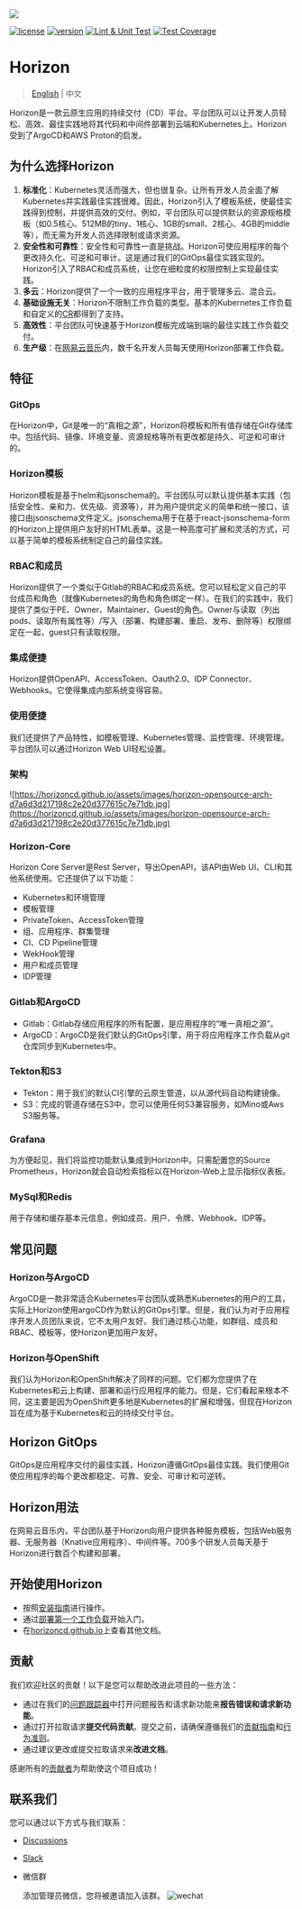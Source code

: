 <img src="image/readme/horizon.svg">

[![license](https://img.shields.io/hexpm/l/plug)]() [![version](https://img.shields.io/badge/horizon-v2.0.1-yellow)]() [![Lint & Unit Test](https://github.com/horizoncd/horizon/actions/workflows/unit-test.yml/badge.svg)](https://github.com/horizoncd/horizon/actions/workflows/unit-test.yml) [![Test Coverage](https://api.codeclimate.com/v1/badges/5b9cc6ee71b84628a309/test_coverage)](https://codeclimate.com/github/horizoncd/horizon/test_coverage)

# Horizon
> [English](README.md) | 中文

Horizon是一款云原生应用的持续交付（CD）平台。平台团队可以让开发人员轻松、高效、最佳实践地将其代码和中间件部署到云端和Kubernetes上。Horizon受到了ArgoCD和AWS Proton的启发。

## 为什么选择Horizon

1. **标准化**：Kubernetes灵活而强大，但也很复杂。让所有开发人员全面了解Kubernetes并实践最佳实践很难。因此，Horizon引入了模板系统，使最佳实践得到控制，并提供高效的交付。例如，平台团队可以提供默认的资源规格模板（如0.5核心、512MB的tiny、1核心、1GB的small、2核心、4GB的middle等），而无需为开发人员选择限制或请求资源。
2. **安全性和可靠性**：安全性和可靠性一直是挑战。Horizon可使应用程序的每个更改持久化、可逆和可审计。这是通过我们的GitOps最佳实践实现的。Horizon引入了RBAC和成员系统，让您在细粒度的权限控制上实现最佳实践。
3. **多云**：Horizon提供了一个一致的应用程序平台，用于管理多云、混合云。
4. **基础设施无关**：Horizon不限制工作负载的类型。基本的Kubernetes工作负载和自定义的[CR](https://kubernetes.io/docs/concepts/extend-kubernetes/api-extension/custom-resources/)都得到了支持。
5. **高效性**：平台团队可快速基于Horizon模板完成端到端的最佳实践工作负载交付。
6. **生产级**：在[网易云音乐](https://music.163.com/)内，数千名开发人员每天使用Horizon部署工作负载。

## 特征

### GitOps

在Horizon中，Git是唯一的“真相之源”，Horizon将模板和所有值存储在Git存储库中。包括代码、镜像、环境变量、资源规格等所有更改都是持久、可逆和可审计的。

### Horizon模板

Horizon模板是基于helm和jsonschema的。平台团队可以默认提供基本实践（包括安全性、亲和力、优先级、资源等），并为用户提供定义的简单和统一接口，该接口由jsonschema文件定义。jsonschema用于在基于react-jsonschema-form的Horizon上提供用户友好的HTML表单。这是一种高度可扩展和灵活的方式，可以基于简单的模板系统制定自己的最佳实践。

### RBAC和成员

Horizon提供了一个类似于Gitlab的RBAC和成员系统。您可以轻松定义自己的平台成员和角色（就像Kubernetes的角色和角色绑定一样）。在我们的实践中，我们提供了类似于PE、Owner、Maintainer、Guest的角色。Owner与读取（列出pods、读取所有属性等）/写入（部署、构建部署、重启、发布、删除等）权限绑定在一起，guest只有读取权限。

### 集成便捷

Horizon提供OpenAPI、AccessToken、Oauth2.0、IDP Connector、Webhooks。它使得集成内部系统变得容易。

### 使用便捷

我们还提供了产品特性，如模板管理、Kubernetes管理、监控管理、环境管理。平台团队可以通过Horizon Web UI轻松设置。

### 架构

![https://horizoncd.github.io/assets/images/horizon-opensource-arch-d7a6d3d217198c2e20d377615c7e71db.jpg](https://horizoncd.github.io/assets/images/horizon-opensource-arch-d7a6d3d217198c2e20d377615c7e71db.jpg)

### Horizon-Core

Horizon Core Server是Rest Server，导出OpenAPI，该API由Web UI、CLI和其他系统使用。它还提供了以下功能：

+ Kubernetes和环境管理
+ 模板管理
+ PrivateToken、AccessToken管理
+ 组、应用程序、群集管理
+ CI、CD Pipeline管理
+ WekHook管理
+ 用户和成员管理
+ IDP管理

### Gitlab和ArgoCD

+ Gitlab：Gitlab存储应用程序的所有配置，是应用程序的“唯一真相之源”。
+ ArgoCD：ArgoCD是我们默认的GitOps引擎，用于将应用程序工作负载从git仓库同步到Kubernetes中。

### Tekton和S3

+ Tekton：用于我们的默认CI引擎的云原生管道，以从源代码自动构建镜像。
+ S3：完成的管道存储在S3中，您可以使用任何S3兼容服务，如Mino或Aws S3服务等。

### Grafana

为方便起见，我们将监控功能默认集成到Horizon中。只需配置您的Source Prometheus，Horizon就会自动检索指标以在Horizon-Web上显示指标仪表板。

### MySql和Redis

用于存储和缓存基本元信息，例如成员、用户、令牌、Webhook、IDP等。

## 常见问题

### Horizon与ArgoCD

ArgoCD是一款非常适合Kubernetes平台团队或熟悉Kubernetes的用户的工具，实际上Horizon使用argoCD作为默认的GitOps引擎。但是，我们认为对于应用程序开发人员团队来说，它不太用户友好。我们通过核心功能，如群组、成员和RBAC、模板等，使Horizon更加用户友好。

### Horizon与OpenShift

我们认为Horizon和OpenShift解决了同样的问题。它们都为您提供了在Kubernetes和云上构建、部署和运行应用程序的能力。但是，它们看起来根本不同，这主要是因为OpenShift更多地是Kubernetes的扩展和增强，但现在Horizon旨在成为基于Kubernetes和云的持续交付平台。

## Horizon GitOps

GitOps是应用程序交付的最佳实践，Horizon遵循GitOps最佳实践。我们使用Git使应用程序的每个更改都稳定、可靠、安全、可审计和可逆转。

## Horizon用法

在网易云音乐内，平台团队基于Horizon向用户提供各种服务模板，包括Web服务器、无服务器（Knative应用程序）、中间件等。700多个研发人员每天基于Horizon进行数百个构建和部署。

## 开始使用Horizon

+ 按照[安装指南](https://horizoncd.github.io/docs/tutorials/how-to-install)进行操作。
+ 通过[部署第一个工作负载](https://horizoncd.github.io/docs/tutorials/how-to-deploy-your-first-workload)开始入门。
+ 在[horizoncd.github.io](https://horizoncd.github.io/docs/user-guide/common-user/group)上查看其他文档。

## 贡献

我们欢迎社区的贡献！以下是您可以帮助改进此项目的一些方法：

+ 通过在我们的[问题跟踪器](https://github.com/horizoncd/horizon/issues)中打开问题报告和请求新功能来**报告错误和请求新功能**。
+ 通过打开拉取请求**提交代码贡献**。提交之前，请确保遵循我们的[贡献指南](./CONTRIBUTING.md)和[行为准则](./CODE-OF-CONDUCT.md)。
+ 通过建议更改或提交拉取请求来**改进文档**。

感谢所有的[贡献者](https://github.com/horizoncd/horizon/contributors)为帮助使这个项目成功！

## 联系我们

您可以通过以下方式与我们联系：

+ [Discussions](https://github.com/horizoncd/horizon/discussions)

+ [Slack](https://join.slack.com/t/horizoncd/shared_invite/zt-1sehbmzcx-dgIwaExNR4fZKXppj5kmgQ)

+ 微信群

  添加管理员微信，您将被邀请加入该群。
  ![wechat](image/readme/wechat.jpg)